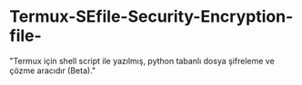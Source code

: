 # Termux-SEfile-Security-Encryption-file-
​"Termux için shell script ile yazılmış, python tabanlı dosya şifreleme ve çözme aracıdır (Beta)."
